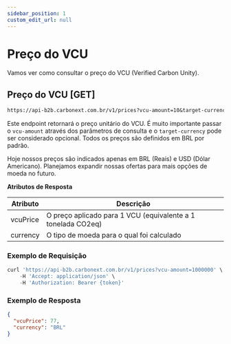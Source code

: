```yaml
---
sidebar_position: 1
custom_edit_url: null
---
```


# Preço do VCU

Vamos ver como consultar o preço do VCU (Verified Carbon Unity).

## Preço do VCU [GET]

```md title="BASE URL"
https://api-b2b.carbonext.com.br/v1/prices?vcu-amount=10&target-currency=BRL
```

Este endpoint retornará o preço unitário do VCU. É muito importante passar o `vcu-amount` através dos parâmetros de consulta e o `target-currency` pode ser considerado opcional. Todos os preços são definidos em BRL por padrão.

Hoje nossos preços são indicados apenas em BRL (Reais) e USD (Dólar Americano). Planejamos expandir nossas ofertas para mais opções de moeda no futuro.

**Atributos de Resposta**

Atributo | Descrição
--------- | ------
vcuPrice | O preço aplicado para 1 VCU (equivalente a 1 tonelada CO2eq)
currency | O tipo de moeda para o qual foi calculado

### Exemplo de Requisição

```javascript
curl 'https://api-b2b.carbonext.com.br/v1/prices?vcu-amount=1000000' \
    -H 'Accept: application/json' \
    -H 'Authorization: Bearer {token}'
```

### Exemplo de Resposta

```json
{
  "vcuPrice": 77,
  "currency": "BRL"
}
```
